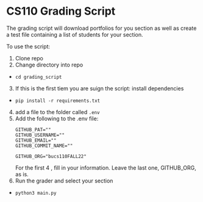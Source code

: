 # CS110 Grading Script

The grading script will download portfolios for you section as well as create a test file containing a list of students for your section.

To use the script:

1. Clone repo
2. Change directory into repo
  - `cd grading_script`
3. If this is the first tiem you are suign the script: install dependencies
  - `pip install -r requirements.txt`
4. add a file to the folder called `.env`
5. Add the following to the .env file:
   ```
   GITHUB_PAT=""
   GITHUB_USERNAME=""
   GITHUB_EMAIL=""
   GITHUB_COMMIT_NAME=""

   GITHUB_ORG="bucs110FALL22"
   ```
   For the first 4 , fill in your information. Leave the last one, GITHUB_ORG, as is.
6. Run the grader and select your section
  - `python3 main.py`


